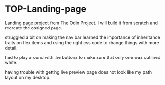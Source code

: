 # TOP-Landing-page
Landing page project from The Odin Project. I will build it from scratch and recreate the assigned page.


struggled a bit on making the nav bar learned the importance of inheritance traits on flex items and using the right css code to change things with more detail.

had to play around with the buttons to make sure that only one was outlined white.

having trouble with getting live preview page does not look like my path layout on my desktop.
